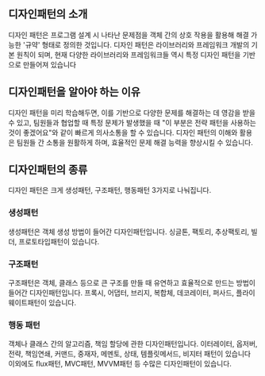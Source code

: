 ## 디자인패턴의 소개
디자인 패턴은 프로그램 설계 시 나타난 문제점을 객체 간의 상호 작용을 활용해 해결 가능한 '규약' 형태로 정의한 것입니다. 디자인 패턴은 라이브러리와 프레임워크 개발의 기본 원칙이 되며, 현재 다양한 라이브러리와 프레임워크들 역시 특정 디자인 패턴을 기반으로 만들어져 있습니다


## 디자인패턴을 알아야 하는 이유
디자인 패턴을 미리 학습해두면, 이를 기반으로 다양한 문제를 해결하는 데 영감을 받을 수 있고, 팀원들과 협업할 때 특정 문제가 발생했을 때 "이 부분은 전략 패턴을 사용하는 것이 좋겠어요"와 같이 빠르게 의사소통을 할 수 있습니다. 디자인 패턴의 이해와 활용은 팀원들 간 소통을 원활하게 하며, 효율적인 문제 해결 능력을 향상시킬 수 있습니다.

## 디자인패턴의 종류
디자인 패턴은 크게 생성패턴, 구조패턴, 행동패턴 3가지로 나눠집니다.

### 생성패턴
생성패턴은 객체 생성 방법이 들어간 디자인패턴입니다.
싱글톤, 팩토리, 추상팩토리, 빌더, 프로토타입패턴이 있습니다.

### 구조패턴
구조패턴은 객체, 클래스 등으로 큰 구조를 만들 때 유연하고 효율적으로 만드는 방법이 들어간 디자인패턴입니다.
프록시, 어댑터, 브리지, 복합체, 데코레이터, 퍼사드, 플라이웨이트패턴이 있습니다.
### 행동 패턴
객체나 클래스 간의 알고리즘, 책임 할당에 관한 디자인패턴입니다.
이터레이터, 옵저버, 전략, 책임연쇄, 커맨드, 중재자, 메멘토, 상태, 템플릿메서드, 비지터 패턴이 있습니다
이외에도 flux패턴, MVC패턴, MVVM패턴 등 수많은 디자인패턴이 있습니다.
